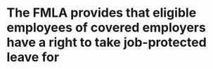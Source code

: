 # The FMLA provides that eligible employees of covered employers have a right to take job-protected leave for
